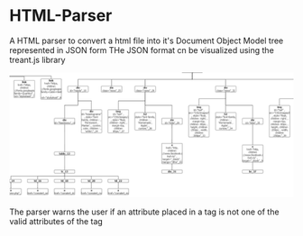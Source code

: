 # HTML-Parser

A HTML parser to convert a html file into it's Document Object Model tree represented in JSON form
THe JSON format cn be visualized using the treant.js library

![Screenshot](DOM_tree.png)

The parser warns the user if an attribute placed in a tag is not one of the valid attributes of the tag
